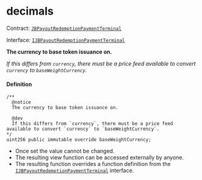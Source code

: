 # decimals

Contract: [`JBPayoutRedemptionPaymentTerminal`](/dev/api/v3/contracts/or-payment-terminals/or-abstract/jbpayoutredemptionpaymentterminal/README.md)​‌

Interface: [`IJBPayoutRedemptionPaymentTerminal`](/dev/api/v3/interfaces/ijbpayoutredemptionpaymentterminal.md)

**The currency to base token issuance on.**

_If this differs from `currency`, there must be a price feed available to convert `currency` to `baseWeightCurrency`._

#### Definition

```
/**
  @notice
  The currency to base token issuance on.

  @dev
  If this differs from `currency`, there must be a price feed available to convert `currency` to `baseWeightCurrency`.
*/
uint256 public immutable override baseWeightCurrency;
```

* Once set the value cannot be changed.
* The resulting view function can be accessed externally by anyone.
* The resulting function overrides a function definition from the [`IJBPayoutRedemptionPaymentTerminal`](/dev/api/v3/interfaces/ijbpayoutredemptionpaymentterminal.md) interface.

